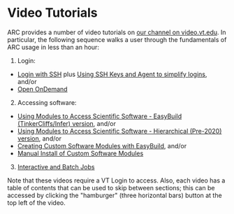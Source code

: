 # Video Tutorials

ARC provides a number of video tutorials on [our channel on video.vt.edu](https://video.vt.edu/channel/Advanced%2BResearch%2BComputing/ "our channel on video.vt.edu"). In particular, the following sequence walks a user through the fundamentals of ARC usage in less than an hour:
1. Login:
- [Login with SSH](https://video.vt.edu/media/ARCA+Accessing+clusters+from+the+command+line+via+SSH/1_nkojfb72/176584251 "Login with SSH") plus [Using SSH Keys and Agent to simplify logins](https://video.vt.edu/media/ARCA+Using+SSH+Keys+and+Agent+to+simplify+logins/1_68mcs8yt/176584251 "Using SSH Keys and Agent to simplify logins"), and/or
- [Open OnDemand](https://video.vt.edu/media/ARCA+Open+OnDemand+for+Browser-based+Cluster+Access/1_nkp1ebuu/176584251 "Open OnDemand")
2. Accessing software:
- [Using Modules to Access Scientific Software - EasyBuild (TinkerCliffs/Infer) version](https://video.vt.edu/media/ARCA+Using+modules+to+access+software+packages+%28EasyBuild+version%29/0_nhj2cdjy/176584251 "EasyBuild (TinkerCliffs) version"), and/or
- [Using Modules to Access Scientific Software - Hierarchical (Pre-2020) version](https://video.vt.edu/media/ARCA+Using+modules+to+access+software+packages+%28Pre-2020+version%29/1_f8unqdml/176584251 "Hierarchical (Pre-2020) version"), and/or
- [Creating Custom Software Modules with EasyBuild](https://video.vt.edu/media/Creating+Custom+Software+Modules+with+EasyBuild/1_et3mu28o "Creating Custom Software Modules with EasyBuild"), and/or
- [Manual Install of Custom Software Modules](https://video.vt.edu/media/Building+Custom+Software+Modules+Manually+on+ARC%27s+Resources/1_ylh24w9q "Custom, Manual Install of Custom Software Modules")
3. [Interactive and Batch Jobs](https://video.vt.edu/media/ARCA+Interactive+and+Batch+Jobs/1_doz5ylqg/176584251 "Interactive and Batch Jobs")

Note that these videos require a VT Login to access. Also, each video has a table of contents that can be used to skip between sections; this can be accessed by clicking the "hamburger" (three horizontal bars) button at the top left of the video.
